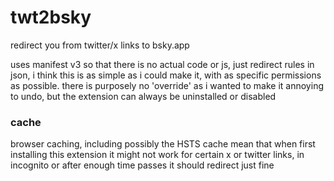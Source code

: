 # twt2bsky

redirect you from twitter/x links to bsky.app

uses manifest v3 so that there is no actual code or js, just redirect rules in json, i think this is
as simple as i could make it, with as specific permissions as possible. there is purposely no 'override'
as i wanted to make it annoying to undo, but the extension can always be uninstalled or disabled

### cache

browser caching, including possibly the HSTS cache mean that when first installing this extension it
might not work for certain x or twitter links, in incognito or after enough time passes it should
redirect just fine